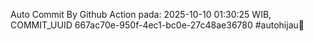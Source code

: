 Auto Commit By Github Action pada: 2025-10-10 01:30:25 WIB, COMMIT_UUID 667ac70e-950f-4ec1-bc0e-27c48ae36780 #autohijau🗿
